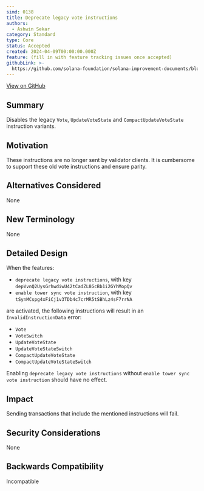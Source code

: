 ```yaml
---
simd: 0138
title: Deprecate legacy vote instructions
authors:
  - Ashwin Sekar
category: Standard
type: Core
status: Accepted
created: 2024-04-09T00:00:00.000Z
feature: (fill in with feature tracking issues once accepted)
githubLink: >-
  https://github.com/solana-foundation/solana-improvement-documents/blob/main/proposals/0138-anything.md
---
```

[View on GitHub](https://github.com/solana-foundation/solana-improvement-documents/blob/main/proposals/0138-anything.md)


## Summary

Disables the legacy `Vote`, `UpdateVoteState` and `CompactUpdateVoteState`
instruction variants.

## Motivation

These instructions are no longer sent by validator clients.
It is cumbersome to support these old vote instructions and ensure parity.

## Alternatives Considered

None

## New Terminology

None

## Detailed Design

When the features:

* `deprecate legacy vote instructions`, with key
    `depVvnQ2UysGrhwdiwU42tCadZL8GcBb1i2GYhMopQv`
* `enable tower sync vote instruction`, with key
    `tSynMCspg4xFiCj1v3TDb4c7crMR5tSBhLz4sF7rrNA`

are activated, the following instructions will result in an
`InvalidInstructionData` error:

* `Vote`
* `VoteSwitch`
* `UpdateVoteState`
* `UpdateVoteStateSwitch`
* `CompactUpdateVoteState`
* `CompactUpdateVoteStateSwitch`

Enabling `deprecate legacy vote instructions` without 
`enable tower sync vote instruction` should have no effect.

## Impact

Sending transactions that include the mentioned instructions will fail.

## Security Considerations

None

## Backwards Compatibility

Incompatible
